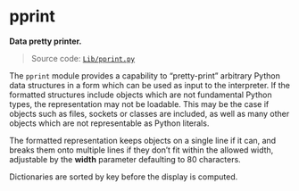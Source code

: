 # pprint

**Data pretty printer.**

> Source code: [`Lib/pprint.py`](https://github.com/python/cpython/tree/3.12/Lib/pprint.py)

The `pprint` module provides a capability to “pretty-print” arbitrary Python data structures in a form which can be used as input to the interpreter. If the formatted structures include objects which are not fundamental Python types, the representation may not be loadable. This may be the case if objects such as files, sockets or classes are included, as well as many other objects which are not representable as Python literals.

The formatted representation keeps objects on a single line if it can, and breaks them onto multiple lines if they don’t fit within the allowed width, adjustable by the **width** parameter defaulting to 80 characters.

Dictionaries are sorted by key before the display is computed.
